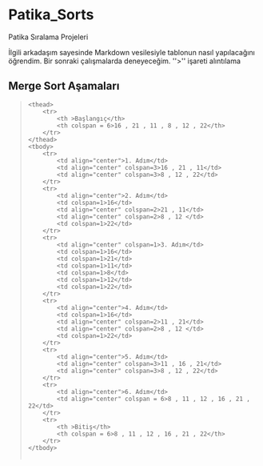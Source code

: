 # Patika_Sorts
Patika Sıralama Projeleri

İlgili arkadaşım sayesinde Markdown vesilesiyle tablonun nasıl yapılacağını öğrendim. Bir sonraki çalışmalarda deneyeceğim. ''>'' işareti alıntılama

## Merge Sort Aşamaları

> <table > 
    <thead>
        <tr>
            <th >Başlangıç</th>
            <th colspan = 6>16 , 21 , 11 , 8 , 12 , 22</th>
        </tr>
    </thead>
    <tbody>
        <tr>
            <td align="center">1. Adım</td>
            <td align="center" colspan=3>16 , 21 , 11</td>
            <td align="center" colspan=3>8 , 12 , 22</td>
        </tr>
        <tr>
            <td align="center">2. Adım</td>
            <td colspan=1>16</td>
            <td align="center" colspan=2>21 , 11</td>
            <td align="center" colspan=2>8 , 12 </td>
            <td colspan=1>22</td>
        </tr>
        <tr>
            <td align="center" colspan=1>3. Adım</td>
            <td colspan=1>16</td>
            <td colspan=1>21</td>
            <td colspan=1>11</td>
            <td colspan=1>8</td>
            <td colspan=1>12</td>
            <td colspan=1>22</td>
        </tr>
        <tr>
            <td align="center">4. Adım</td>
            <td colspan=1>16</td>
            <td align="center" colspan=2>11 , 21</td>
            <td align="center" colspan=2>8 , 12 </td>
            <td colspan=1>22</td>
        </tr>
        <tr>
            <td align="center">5. Adım</td>
            <td align="center" colspan=3>11 , 16 , 21</td>
            <td align="center" colspan=3>8 , 12 , 22</td>
        </tr>
        <tr>
            <td align="center">6. Adım</td>
            <td align="center" colspan = 6>8 , 11 , 12 , 16 , 21 , 22</td>
        </tr>
        <tr>
            <th >Bitiş</th>
            <th colspan = 6>8 , 11 , 12 , 16 , 21 , 22</th>
        </tr>
    </tbody>
</table>



